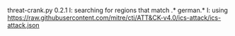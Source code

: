 threat-crank.py 0.2.1
I: searching for regions that match .* german.*
I: using https://raw.githubusercontent.com/mitre/cti/ATT&CK-v4.0/ics-attack/ics-attack.json
